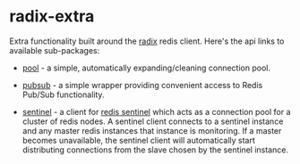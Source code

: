radix-extra
===========

Extra functionality built around the [radix][radix] redis client. Here's the api
links to available sub-packages:

* [pool](http://godoc.org/github.com/mediocregopher/radix-extra/pool) - a
  simple, automatically expanding/cleaning connection pool.

* [pubsub](http://godoc.org/github.com/mediocregopher/radix-extra/pubsub) - a
  simple wrapper providing convenient access to Redis Pub/Sub functionality.

* [sentinel](http://godoc.org/github.com/mediocregopher/radix-extra/sentinel) -
  a client for [redis sentinel][sentinel] which acts as a connection pool for a
  cluster of redis nodes. A sentinel client connects to a sentinel instance and
  any master redis instances that instance is monitoring. If a master becomes
  unavailable, the sentinel client will automatically start distributing
  connections from the slave chosen by the sentinel instance.

[radix]: https://github.com/fzzy/radix
[sentinel]: http://redis.io/topics/sentinel
